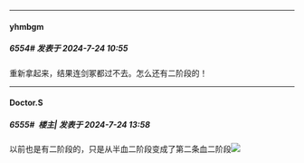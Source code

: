 ﻿
*****

####  yhmbgm  
##### 6554#       发表于 2024-7-24 10:55

重新拿起来，结果连剑冢都过不去。怎么还有二阶段的！


*****

####  Doctor.S  
##### 6555#         楼主| 发表于 2024-7-24 13:58

以前也是有二阶段的，只是从半血二阶段变成了第二条血二阶段<img src="https://static.saraba1st.com/image/smiley/face2017/067.png" referrerpolicy="no-referrer">

